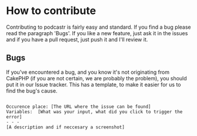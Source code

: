 # How to contribute

Contributing to podcastr is fairly easy and standard. If you find a bug please read the paragraph 'Bugs'. If you like a new feature, just ask it in the issues and if you have a pull request, just push it and I'll review it.

## Bugs

If you've encountered a bug, and you know it's not originating from CakePHP (if you are not certain, we are probably the problem), you should put it in our Issue tracker. This has a template, to make it easier for us to find the bug's cause.

```

Occurence place: [The URL where the issue can be found]
Variables:  [What was your input, what did you click to trigger the error]
- - -
[A description and if neccesary a screenshot]

```
